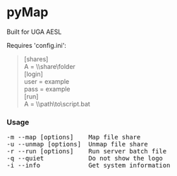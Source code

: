 # pyMap

Built for UGA AESL

Requires 'config.ini':

>[shares]<br />
>A = \\\\share\folder<br />
>[login]<br />
>user = example<br />
>pass = example<br />
>[run]<br />
>A = \\\\path\to\script.bat<br />

### Usage
<pre>
-m --map [options]    Map file share
-u --unmap [options]  Unmap file share
-r --run [options]    Run server batch file
-q --quiet            Do not show the logo
-i --info             Get system information
</pre>
